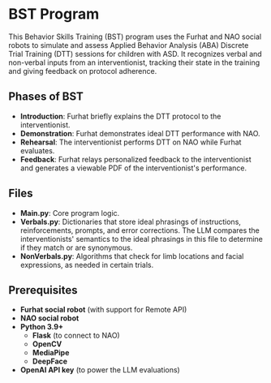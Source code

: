 # BST Program

This Behavior Skills Training (BST) program uses the Furhat and NAO social robots to simulate and assess Applied Behavior Analysis (ABA) Discrete Trial Training (DTT) sessions for children with ASD. It recognizes verbal and non-verbal inputs from an interventionist, tracking their state in the training and giving feedback on protocol adherence.


## Phases of BST

- **Introduction**: Furhat briefly explains the DTT protocol to the interventionist.
- **Demonstration**: Furhat demonstrates ideal DTT performance with NAO.
- **Rehearsal**: The interventionist performs DTT on NAO while Furhat evaluates.
- **Feedback**: Furhat relays personalized feedback to the interventionist and generates a viewable PDF of the interventionist's performance.


## Files

- **Main.py**: Core program logic.
- **Verbals.py**: Dictionaries that store ideal phrasings of instructions, reinforcements, prompts, and error corrections. The LLM compares the interventionists' semantics to the ideal phrasings in this file to determine if they match or are synonymous.
- **NonVerbals.py**: Algorithms that check for limb locations and facial expressions, as needed in certain trials.

  
## Prerequisites

- **Furhat social robot**  (with support for Remote API)
- **NAO social robot** 
- **Python 3.9+** 
  - **Flask** (to connect to NAO)
  - **OpenCV**
  - **MediaPipe**
  - **DeepFace**
- **OpenAI API key** (to power the LLM evaluations)
